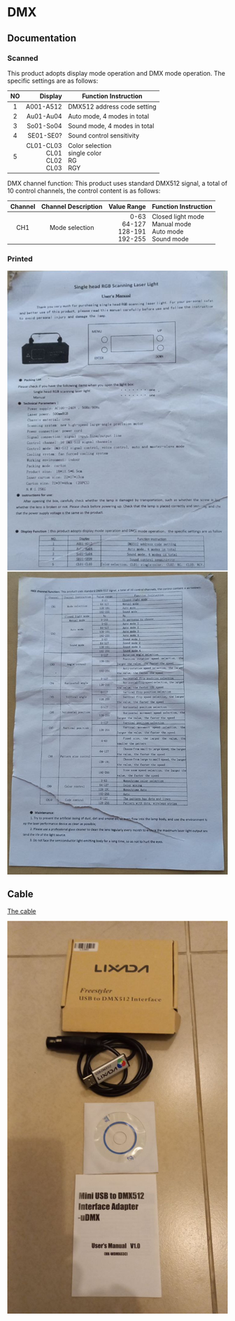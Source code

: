 # DMX

## Documentation

### Scanned

This product adopts display mode operation and DMX mode operation.
The specific settings are as follows:

| NO |                              Display | Function Instruction                       |
|:--:|-------------------------------------:|--------------------------------------------|
| 1  |                            A001-A512 | DMX512 address code setting                |
| 2  |                            Au01-Au04 | Auto mode, 4 modes in total                |
| 3  |                            So01-So04 | Sound mode, 4 modes in total               |
| 4  |                            SE01-SE0? | Sound control sensitivity                  |
| 5  | CL01-CL03<br/>CL01<br/>CL02<br/>CL03 | Color selection<br/>single color<br/>RG<br/>RGY |

DMX channel function: This product uses standard DMX512 signal, a total of 10 control channels, the control content is as follows:


| Channel |  Channel Description  |                               Value Range | Function Instruction                                           |
|:-------:|:---------------------:|------------------------------------------:|:---------------------------------------------------------------|
| CH1     | Mode selection | 0-63  <br/>64-127<br/>128-191<br/>192-255 | Closed light mode<br/>Manual mode<br/>Auto mode<br/>Sound mode |

### Printed
![pic1](docs/images/DMX-1.jpg)
![pic2](docs/images/DMX-2.jpg)

## Cable
[The cable](https://www.lixada.com/p-l0385.html)

![pic3](docs/images/DMX-cable-1.jpg)
